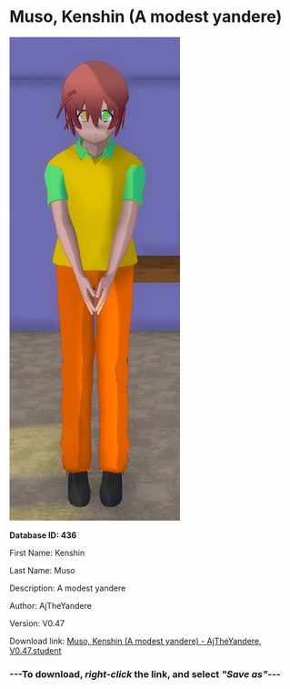 # Muso, Kenshin (A modest yandere)

<img src="https://raw.githubusercontent.com/Arbiter1223/Daigaku-Gurashi-Custom-Students/master/Students/Files/Muso%2C%20Kenshin%20(A%20modest%20yandere).png" title="Muso, Kenshin (A modest yandere) - AjTheYandere, V0.47">

**Database ID: 436**

First Name: Kenshin

Last Name: Muso

Description: A modest yandere

Author: AjTheYandere

Version: V0.47

Download link: <a href="https://raw.githubusercontent.com/Arbiter1223/Daigaku-Gurashi-Custom-Students/master/Students/Files/Muso%2C%20Kenshin%20(A%20modest%20yandere)%20-%20AjTheYandere%2C%20V0.47.student">Muso, Kenshin (A modest yandere) - AjTheYandere, V0.47.student</a>

### ---**To download, _right-click_ the link, and select _"Save as"_**---
